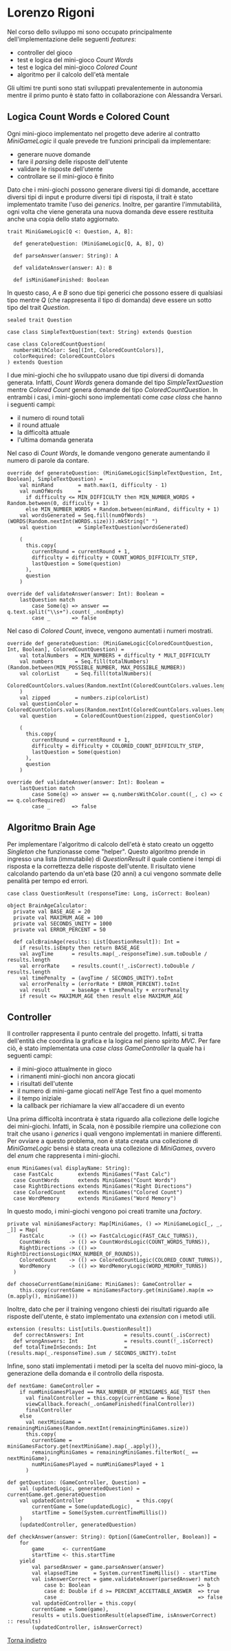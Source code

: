 # Lorenzo Rigoni

Nel corso dello sviluppo mi sono occupato principalmente dell'implementazione delle seguenti *features*:

- controller del gioco
- test e logica del mini-gioco *Count Words*
- test e logica del mini-gioco *Colored Count*
- algoritmo per il calcolo dell'età mentale

Gli ultimi tre punti sono stati sviluppati prevalentemente in autonomia mentre il primo punto è stato fatto in
collaborazione con Alessandra Versari.

## Logica Count Words e Colored Count

Ogni mini-gioco implementato nel progetto deve aderire al contratto *MiniGameLogic* il quale prevede tre funzioni
principali da implementare:
- generare nuove domande
- fare il *parsing* delle risposte dell'utente
- validare le risposte dell'utente
- controllare se il mini-gioco è finito

Dato che i mini-giochi possono generare diversi tipi di domande, accettare diversi tipi di input e produrre diversi
tipi di risposta, il trait è stato implementato tramite l'uso dei *generics*. Inoltre, per garantire 
l'immutabilità, ogni volta che viene generata una nuova domanda deve essere restituita anche una copia dello stato
aggiornato.

```
trait MiniGameLogic[Q <: Question, A, B]:
  
  def generateQuestion: (MiniGameLogic[Q, A, B], Q)
  
  def parseAnswer(answer: String): A

  def validateAnswer(answer: A): B

  def isMiniGameFinished: Boolean
```

In questo caso, *A* e *B* sono due tipi generici che possono essere di qualsiasi tipo mentre *Q* (che rappresenta
il tipo di domanda) deve essere un sotto tipo del trait *Question*.

```
sealed trait Question

case class SimpleTextQuestion(text: String) extends Question

case class ColoredCountQuestion(
  numbersWithColor: Seq[(Int, ColoredCountColors)],
  colorRequired: ColoredCountColors
) extends Question
```

I due mini-giochi che ho sviluppato usano due tipi diversi di domanda generata. Infatti, *Count Words* genera domande
del tipo *SimpleTextQuestion* mentre *Colored Count* genera domande del tipo *ColoredCountQuestion*.
In entrambi i casi, i mini-giochi sono implementati come *case class* che hanno i seguenti campi:
- il numero di round totali
- il round attuale
- la difficoltà attuale
- l'ultima domanda generata

Nel caso di *Count Words*, le domande vengono generate aumentando il numero di parole da contare.

```
override def generateQuestion: (MiniGameLogic[SimpleTextQuestion, Int, Boolean], SimpleTextQuestion) =
    val minRand        = math.max(1, difficulty - 1)
    val numOfWords     =
      if difficulty <= MIN_DIFFICULTY then MIN_NUMBER_WORDS + Random.between(0, difficulty + 1)
      else MIN_NUMBER_WORDS + Random.between(minRand, difficulty + 1)
    val wordsGenerated = Seq.fill(numOfWords)(WORDS(Random.nextInt(WORDS.size))).mkString(" ")
    val question       = SimpleTextQuestion(wordsGenerated)

    (
      this.copy(
        currentRound = currentRound + 1,
        difficulty = difficulty + COUNT_WORDS_DIFFICULTY_STEP,
        lastQuestion = Some(question)
      ),
      question
    )

override def validateAnswer(answer: Int): Boolean =
    lastQuestion match
        case Some(q) => answer == q.text.split("\\s+").count(_.nonEmpty)
        case _       => false
```

Nel caso di *Colored Count*, invece, vengono aumentati i numeri mostrati.

```
override def generateQuestion: (MiniGameLogic[ColoredCountQuestion, Int, Boolean], ColoredCountQuestion) =
    val totalNumbers  = MIN_NUMBERS + difficulty * MULT_DIFFICULTY
    val numbers       = Seq.fill(totalNumbers)(Random.between(MIN_POSSIBLE_NUMBER, MAX_POSSIBLE_NUMBER))
    val colorList     = Seq.fill(totalNumbers)(
      ColoredCountColors.values(Random.nextInt(ColoredCountColors.values.length))
    )
    val zipped        = numbers.zip(colorList)
    val questionColor = ColoredCountColors.values(Random.nextInt(ColoredCountColors.values.length))
    val question      = ColoredCountQuestion(zipped, questionColor)

    (
      this.copy(
        currentRound = currentRound + 1,
        difficulty = difficulty + COLORED_COUNT_DIFFICULTY_STEP,
        lastQuestion = Some(question)
      ),
      question
    )

override def validateAnswer(answer: Int): Boolean =
    lastQuestion match
        case Some(q) => answer == q.numbersWithColor.count((_, c) => c == q.colorRequired)
        case _       => false
```

## Algoritmo Brain Age
Per implementare l'algoritmo di calcolo dell'età è stato creato un oggetto *Singleton* che funzionasse come "helper".
Questo algoritmo prende in ingresso una lista (immutabile) di *QuestionResult* il quale contiene i tempi di risposta
e la correttezza delle risposte dell'utente. Il risultato viene calcolando partendo da un'età base (20 anni) a cui
vengono sommate delle penalità per tempo ed errori.

```
case class QuestionResult (responseTime: Long, isCorrect: Boolean)
```

```
object BrainAgeCalculator:
  private val BASE_AGE = 20
  private val MAXIMUM_AGE = 100
  private val SECONDS_UNITY = 1000
  private val ERROR_PERCENT = 50

  def calcBrainAge(results: List[QuestionResult]): Int =
    if results.isEmpty then return BASE_AGE
    val avgTime      = results.map(_.responseTime).sum.toDouble / results.length
    val errorRate    = results.count(!_.isCorrect).toDouble / results.length
    val timePenalty  = (avgTime / SECONDS_UNITY).toInt
    val errorPenalty = (errorRate * ERROR_PERCENT).toInt
    val result       = baseAge + timePenalty + errorPenalty
    if result <= MAXIMUM_AGE then result else MAXIMUM_AGE
```

## Controller

Il controller rappresenta il punto centrale del progetto. Infatti, si tratta dell'entità che coordina la grafica
e la logica nel pieno spirito *MVC*. Per fare ciò, è stato implementata una *case class GameController* la quale
ha i seguenti campi:
- il mini-gioco attualmente in gioco
- i rimanenti mini-giochi non ancora giocati
- i risultati dell'utente
- il numero di mini-game giocati nell'Age Test fino a quel momento
- il tempo iniziale
- la callback per richiamare la view all'accadere di un evento

Una prima difficoltà incontrata è stata riguardo alla collezione delle logiche dei mini-giochi. Infatti, in
Scala, non è possibile riempire una collezione con trait che usano i *generics* i quali vengono implementati
in maniere differenti. Per ovviare a questo problema, non è stata creata una collezione di *MiniGameLogic* bensì
è stata creata una collezione di *MiniGames*, ovvero del *enum* che rappresenta i mini-giochi.

```
enum MiniGames(val displayName: String):
  case FastCalc        extends MiniGames("Fast Calc")
  case CountWords      extends MiniGames("Count Words")
  case RightDirections extends MiniGames("Right Directions")
  case ColoredCount    extends MiniGames("Colored Count")
  case WordMemory      extends MiniGames("Word Memory")
```

In questo modo, i mini-giochi vengono poi creati tramite una *factory*.

```
private val miniGamesFactory: Map[MiniGames, () => MiniGameLogic[_, _, _]] = Map(
    FastCalc        -> (() => FastCalcLogic(FAST_CALC_TURNS)),
    CountWords      -> (() => CountWordsLogic(COUNT_WORDS_TURNS)),
    RightDirections -> (() => RightDirectionsLogic(MAX_NUMBER_OF_ROUNDS)),
    ColoredCount    -> (() => ColoredCountLogic(COLORED_COUNT_TURNS)),
    WordMemory      -> (() => WordMemoryLogic(WORD_MEMORY_TURNS))
  )
  
def chooseCurrentGame(miniGame: MiniGames): GameController =
    this.copy(currentGame = miniGamesFactory.get(miniGame).map(m => (m.apply(), miniGame)))
```

Inoltre, dato che per il training vengono chiesti dei risultati riguardo alle risposte dell'utente, è stato implementato
una *extension* con i metodi utili.

```
extension (results: List[utils.QuestionResult])
  def correctAnswers: Int             = results.count(_.isCorrect)
  def wrongAnswers: Int               = results.count(!_.isCorrect)
  def totalTimeInSeconds: Int         = (results.map(_.responseTime).sum / SECONDS_UNITY).toInt
```

Infine, sono stati implementati i metodi per la scelta del nuovo mini-gioco, la generazione della domanda e il controllo
della risposta.

```
def nextGame: GameController =
    if numMiniGamesPlayed == MAX_NUMBER_OF_MINIGAMES_AGE_TEST then
      val finalController = this.copy(currentGame = None)
      viewCallback.foreach(_.onGameFinished(finalController))
      finalController
    else
      val nextMiniGame = remainingMiniGames(Random.nextInt(remainingMiniGames.size))
      this.copy(
        currentGame = miniGamesFactory.get(nextMiniGame).map(_.apply()),
        remainingMiniGames = remainingMiniGames.filterNot(_ == nextMiniGame),
        numMiniGamesPlayed = numMiniGamesPlayed + 1
      )
      
def getQuestion: (GameController, Question) =
    val (updatedLogic, generatedQuestion) = currentGame.get.generateQuestion
    val updatedController                 = this.copy(
        currentGame = Some(updatedLogic),
        startTime = Some(System.currentTimeMillis())
    )
    (updatedController, generatedQuestion)

def checkAnswer(answer: String): Option[(GameController, Boolean)] =
    for
        game      <- currentGame
        startTime <- this.startTime
    yield
        val parsedAnswer = game.parseAnswer(answer)
        val elapsedTime     = System.currentTimeMillis() - startTime
        val isAnswerCorrect = game.validateAnswer(parsedAnswer) match
            case b: Boolean                                   => b
            case d: Double if d >= PERCENT_ACCETTABLE_ANSWER  => true
            case _                                            => false
        val updatedController = this.copy(
        currentGame = Some(game),
        results = utils.QuestionResult(elapsedTime, isAnswerCorrect) :: results)
        (updatedController, isAnswerCorrect)
```

[Torna indietro](../Implementazione.md)
